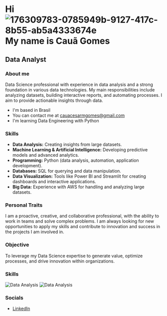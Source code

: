 # Hi ![176309783-0785949b-9127-417c-8b55-ab5a4333674e](https://github.com/user-attachments/assets/e1cbba7d-c0e0-4a88-a583-879e1015b865) My name is Cauã Gomes

## Data Analyst

### About me
Data Science professional with experience in data analysis and a strong foundation in various data technologies. My main responsibilities include analyzing datasets, building interactive reports, and automating processes. I aim to provide actionable insights through data.

- I'm based in Brasil
- You can contact me at cauacesarmgomes@gmail.com
- I'm learning Data Engineering with Python

### Skills
- **Data Analysis:** Creating insights from large datasets.
- **Machine Learning & Artificial Intelligence:** Developing predictive models and advanced analytics.
- **Programming:** Python (data analysis, automation, application development).
- **Databases:** SQL for querying and data manipulation.
- **Data Visualization:** Tools like Power BI and Streamlit for creating dashboards and interactive applications.
- **Big Data:** Experience with AWS for handling and analyzing large datasets.

### Personal Traits
I am a proactive, creative, and collaborative professional, with the ability to work in teams and solve complex problems. I am always looking for new opportunities to apply my skills and contribute to innovation and success in the projects I am involved in.

### Objective
To leverage my Data Science expertise to generate value, optimize processes, and drive innovation within organizations.

### Skills
![Data Analysis](https://img.icons8.com/color/48/000000/python.png) ![Data Analysis](https://img.icons8.com/color/48/000000/sql.png) 
### Socials
- [LinkedIn](https://www.linkedin.com/in/cauã-gomes-456781210/)
